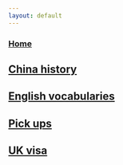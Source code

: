 ```yaml
---
layout: default
---
```

###  [Home](../../index.md)
## [China history](./history.md)
## [English vocabularies](./vocabulary.md)
## [Pick ups](./pickups.md)
## [UK visa](./UKVisa.md)
